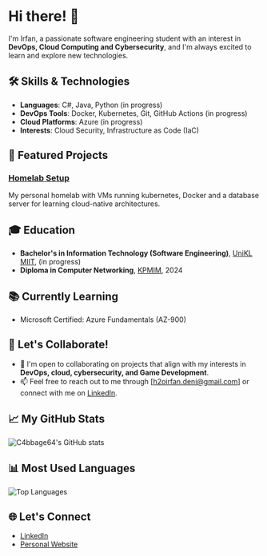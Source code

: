 # Hi there! 👋

I'm Irfan, a passionate software engineering student with an interest in **DevOps, Cloud Computing and Cybersecurity**, and I'm always excited to learn and explore new technologies.

## 🛠️ Skills & Technologies
- **Languages**: C#, Java, Python (in progress)
- **DevOps Tools**: Docker, Kubernetes, Git, GitHub Actions (in progress)
- **Cloud Platforms**: Azure (in progress)
- **Interests**: Cloud Security, Infrastructure as Code (IaC)

## 🚀 Featured Projects

### [Homelab Setup](https://github.com/C4bbage64/homelab-setup)
My personal homelab with VMs running kubernetes, Docker and a database server for learning cloud-native architectures.

## 🎓 Education
- **Bachelor's in Information Technology (Software Engineering)**, [UniKL MIIT](https://www.unikl.edu.my/), (in progress)
- **Diploma in Computer Networking**, [KPMIM](http://www.kpmim.edu.my/), 2024

## 📚 Currently Learning
- Microsoft Certified: Azure Fundamentals (AZ-900)

## 🤝 Let's Collaborate!
- 💞️ I'm open to collaborating on projects that align with my interests in **DevOps, cloud, cybersecurity, and Game Development**.
- 📫 Feel free to reach out to me through [h2oirfan.deni@gmail.com] or connect with me on [LinkedIn](https://www.linkedin.com/in/muhammad-irfan-deni-b18688260/).

## 📈 My GitHub Stats
![C4bbage64's GitHub stats](https://github-readme-stats.vercel.app/api?username=C4bbage64&show_icons=true&theme=radical)

## 📊 Most Used Languages
![Top Languages](https://github-readme-stats.vercel.app/api/top-langs/?username=C4bbage64&layout=compact&theme=radical)

## 🌐 Let's Connect
- [LinkedIn](https://www.linkedin.com/in/muhammad-irfan-deni-b18688260/)
- [Personal Website](https://c4bbage64.github.io/#about)



<!---
C4bbage64/C4bbage64 is a ✨ special ✨ repository because its `README.md` (this file) appears on your GitHub profile.
You can click the Preview link to take a look at your changes.
--->
